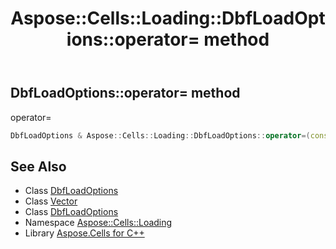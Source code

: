 ﻿---
title: Aspose::Cells::Loading::DbfLoadOptions::operator= method
linktitle: operator=
second_title: Aspose.Cells for C++ API Reference
description: 'Aspose::Cells::Loading::DbfLoadOptions::operator= method. operator= in C++.'
type: docs
weight: 300
url: /cpp/aspose.cells.loading/dbfloadoptions/operator_asm/
---
## DbfLoadOptions::operator= method


operator=

```cpp
DbfLoadOptions & Aspose::Cells::Loading::DbfLoadOptions::operator=(const DbfLoadOptions &src)
```

## See Also

* Class [DbfLoadOptions](../)
* Class [Vector](../../../aspose.cells/vector/)
* Class [DbfLoadOptions](../)
* Namespace [Aspose::Cells::Loading](../../)
* Library [Aspose.Cells for C++](../../../)
